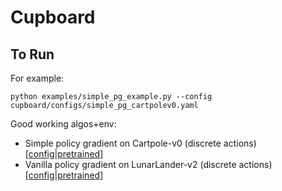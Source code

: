 # Cupboard
## To Run
For example:
```
python examples/simple_pg_example.py --config cupboard/configs/simple_pg_cartpolev0.yaml
```
Good working algos+env:
- Simple policy gradient on Cartpole-v0 (discrete actions) [[config](./cupboard/configs/simple_pg_cartpolev0.yaml)|[pretrained](https://drive.google.com/file/d/1g8S-elpQ49Sk5049MkB29QE_A8eT0g7I/view?usp=sharing)]
- Vanilla policy gradient on LunarLander-v2 (discrete actions) [[config](./cupboard/configs/vpg_lander.yaml)|[pretrained](https://drive.google.com/file/d/1Gb7fvUJe8IJ8iQjcZ0Aoa-rECCg1j-_P/view?usp=sharing)]
